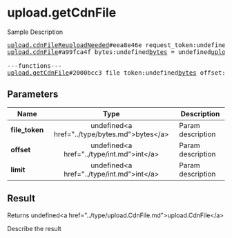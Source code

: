 # upload.getCdnFile

Sample Description

<pre>
<a href="../constructor/upload.cdnFileReuploadNeeded">upload.cdnFileReuploadNeeded</a>#eea8e46e request_token:undefined<a href="../type/bytes.md">bytes</a> = undefined<a href="../type/upload.CdnFile.md">upload.CdnFile</a>;
<a href="../constructor/upload.cdnFile">upload.cdnFile</a>#a99fca4f bytes:undefined<a href="../type/bytes.md">bytes</a> = undefined<a href="../type/upload.CdnFile.md">upload.CdnFile</a>;

---functions---
<a href="../method/upload.getCdnFile.md">upload.getCdnFile</a>#2000bcc3 file_token:undefined<a href="../type/bytes.md">bytes</a> offset:undefined<a href="../type/int.md">int</a> limit:undefined<a href="../type/int.md">int</a> = undefined<a href="../type/upload.CdnFile.md">upload.CdnFile</a>;
</pre>

## Parameters

| Name | Type | Description |
|------|:----:|-------------|
| **file_token** | undefined&lt;a href=&#34;../type/bytes.md&#34;&gt;bytes&lt;/a&gt; | Param description |
| **offset** | undefined&lt;a href=&#34;../type/int.md&#34;&gt;int&lt;/a&gt; | Param description |
| **limit** | undefined&lt;a href=&#34;../type/int.md&#34;&gt;int&lt;/a&gt; | Param description |

## Result

Returns undefined&lt;a href=&#34;../type/upload.CdnFile.md&#34;&gt;upload.CdnFile&lt;/a&gt;

Describe the result


